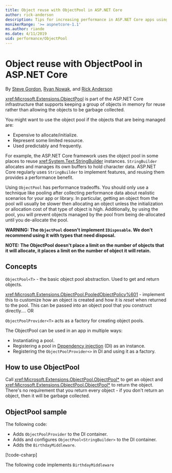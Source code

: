 ```yaml
---
title: Object reuse with ObjectPool in ASP.NET Core
author: rick-anderson
description: Tips for increasing performance in ASP.NET Core apps using ObjectPool.
monikerRange: '>= aspnetcore-1.1'
ms.author: riande
ms.date: 4/11/2019
uid: performance/ObjectPool
---
```

# Object reuse with ObjectPool in ASP.NET Core

By [Steve Gordon](https://twitter.com/stevejgordon), [Ryan Nowak](https://github.com/rynowak), and [Rick Anderson](https://twitter.com/RickAndMSFT)

<xref:Microsoft.Extensions.ObjectPool> is part of the ASP.NET Core infrastructure that supports keeping a group of objects in memory for reuse rather than allowing the objects to be garbage collected.

You might want to use the object pool if the objects that are being managed are:

- Expensive to allocate/initialize.
- Represent some limited resource.
- Used predictably and frequently.

For example, the ASP.NET Core framework uses the object pool in some places to reuse <xref:System.Text.StringBuilder> instances. `StringBuilder` allocates and manages its own buffers to hold character data. ASP.NET Core regularly uses `StringBuilder` to implement features, and reusing them provides a performance benefit.

Using `ObjectPool` has performance tradeoffs. You should only use a technique like pooling after collecting performance data about realistic scenarios for your app or library. In particular, getting an object from the pool will usually be slower then allocating an object unless the initialization or allocation cost of that type of object is high. Additionally, by using the pool, you will prevent objects managed by the pool from being de-allocated until you de-allocate the pool.

**WARNING: The `ObjectPool` doesn't implement `IDisposable`. We don't recommend using it with types that need disposal.**

**NOTE: The ObjectPool doesn't place a limit on the number of objects that it will allocate, it places a limit on the number of object it will retain.**

## Concepts

<!-- `ObjectPool<T>` AKA <xref:Microsoft.Extensions.ObjectPool.ObjectPool%601> has build error 	1 invalid cross reference(s) "<xref:Microsoft.Extensions.ObjectPool.ObjectPool*>".   
<xref:Microsoft.Extensions.ObjectPool.ObjectPool%601>
-->
`ObjectPool<T>` - the basic object pool abstraction. Used to get and return objects.

<xref:Microsoft.Extensions.ObjectPool.PooledObjectPolicy%601> - implement this to customize how an object is created and how it is *reset* when returned to the pool. This can be passed into an object pool that you construct directly.... OR

`ObjectPoolProvider<T>` acts as a factory for creating object pools.
<!-- REview, there is no ObjectPoolProvider<T> -->

The ObjectPool can be used in an app in multiple ways:

* Instantiating a pool.
* Registering a pool in [Dependency injection](xref:fundamentals/dependency-injection) (DI) as an instance.
* Registering the `ObjectPoolProvider<>` in DI and using it as a factory.

<!-- REview, there is no ObjectPoolProvider<T> -->

## How to use ObjectPool

Call <xref:Microsoft.Extensions.ObjectPool.ObjectPool*> to get an object and <xref:Microsoft.Extensions.ObjectPool.ObjectPool*> to return the object.  There's no requirement that you return every object - if you don't return an object, then it will be garbage collected.

## ObjectPool sample

The following code:

* Adds `ObjectPoolProvider` to the DI container.
* Adds and configures `ObjectPool<StringBuilder>` to the DI container.
* Adds the `BirthdayMiddleware`.

[!code-csharp[](ObjectPool/ObjectPoolSample/BirthdayMiddleware.cs?name=snippet)]

The following code implements `BirthdayMiddleware`

